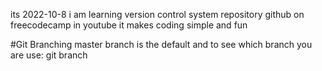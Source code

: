 its 2022-10-8 i am learning version control system repository github
on freecodecamp in youtube
it makes coding simple and fun

#Git Branching 
master branch is the default and to see which branch you are use:
git branch